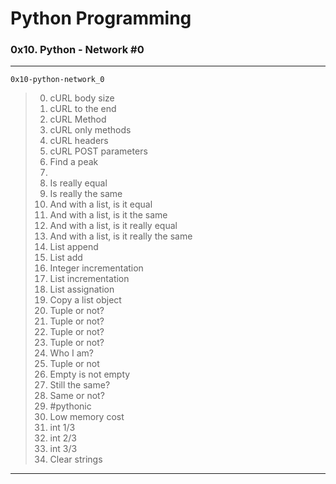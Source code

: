 # Python Programming
### 0x10. Python - Network #0
---
`0x10-python-network_0`
> 0. cURL body size
> 1. cURL to the end
> 2. cURL Method
> 3. cURL only methods
> 4. cURL headers
> 5. cURL POST parameters
> 6. Find a peak
> 7. 
> 8. Is really equal
> 9. Is really the same
> 10. And with a list, is it equal
> 11. And with a list, is it the same
> 12. And with a list, is it really equal
> 13. And with a list, is it really the same
> 14. List append
> 15. List add
> 16. Integer incrementation
> 17. List incrementation
> 18. List assignation
> 19. Copy a list object
> 20. Tuple or not?
> 21. Tuple or not?
> 22. Tuple or not?
> 22. Tuple or not?
> 24. Who I am?
> 25. Tuple or not
> 26. Empty is not empty
> 27. Still the same?
> 28. Same or not?
> 29. #pythonic
> 30. Low memory cost
> 31. int 1/3
> 32. int 2/3
> 33. int 3/3
> 34. Clear strings 
---
